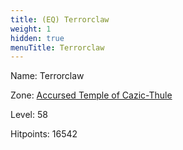 ```yaml
---
title: (EQ) Terrorclaw
weight: 1
hidden: true
menuTitle: Terrorclaw
---
```


Name: Terrorclaw


Zone: [Accursed Temple of Cazic-Thule](/en/eq/exploration/accursed_temple_of_cazicthule)

Level: 58

Hitpoints: 16542